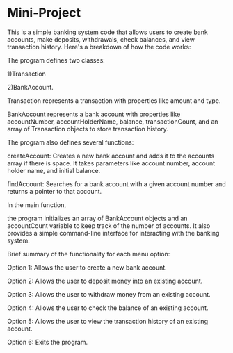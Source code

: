 # Mini-Project
This is a simple banking system code that allows users to create bank accounts, make deposits, withdrawals, check balances, and view transaction history. Here's a breakdown of how the code works:

The program defines two classes: 

1)Transaction 

2)BankAccount.

Transaction represents a transaction with properties like amount and type.

BankAccount represents a bank account with properties like accountNumber, accountHolderName, balance, transactionCount, and an array of Transaction objects to store transaction history.


The program also defines several functions:

createAccount: Creates a new bank account and adds it to the accounts array if there is space. It takes parameters like account number, account holder name, and initial balance.

findAccount: Searches for a bank account with a given account number and returns a pointer to that account.


In the main function, 

the program initializes an array of BankAccount objects and an accountCount variable to keep track of the number of accounts. It also provides a simple command-line interface for interacting with the banking system.

Brief summary of the functionality for each menu option:

Option 1: Allows the user to create a new bank account.

Option 2: Allows the user to deposit money into an existing account.

Option 3: Allows the user to withdraw money from an existing account.

Option 4: Allows the user to check the balance of an existing account.

Option 5: Allows the user to view the transaction history of an existing account.

Option 6: Exits the program.
